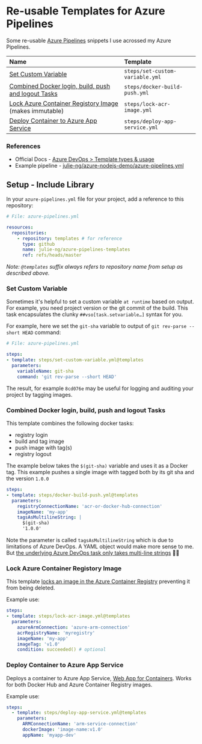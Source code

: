 # Re-usable Templates for Azure Pipelines

Some re-usable [Azure Pipelines](https://azure.microsoft.com/en-us/services/devops/pipelines/) snippets I use acrossed my Azure Pipelines. 

| Name | Template | 
|:--|:--|
| [Set Custom Variable](#set-custom-variable) | `steps/set-custom-variable.yml`|
| [Combined Docker login, build, push and logout Tasks](#combined-docker-login-build-push-and-logout-tasks) | `steps/docker-build-push.yml`| 
| [Lock Azure Container Registory Image](#lock-azure-container-registory-image) (makes immutable) | `steps/lock-acr-image.yml`| 
| [Deploy Container to Azure App Service](#deploy-container-to-azure-app-service) | `steps/deploy-app-service.yml`| 

### References 

- Official Docs - [Azure DevOps > Template types & usage](https://docs.microsoft.com/en-us/azure/devops/pipelines/process/templates?view=azure-devops)
- Example pipeline - [julie-ng/azure-nodejs-demo/azure-pipelines.yml](https://github.com/julie-ng/azure-nodejs-demo/blob/master/azure-pipelines.yml)


## Setup - Include Library

In your `azure-pipelines.yml` file for your project, add a reference to this repository:

```yaml
# File: azure-pipelines.yml

resources:
  repositories:
    - repository: templates # for reference
      type: github
      name: julie-ng/azure-pipelines-templates
      ref: refs/heads/master      
```

_Note: `@templates` suffix always refers to repository name from setup as described above._

### Set Custom Variable

Sometimes it's helpful to set a custom variable `at runtime` based on output. For example, you need project version or the git commit of the build. This task encapsulates the clunky `##vso[task.setvariable…]` syntax for you.

For example, here we set the `git-sha` variable to output of `git rev-parse --short HEAD` command:

```yaml
# File: azure-pipelines.yml

steps:
- template: steps/set-custom-variable.yml@templates
  parameters:
    variableName: git-sha
    command: 'git rev-parse --short HEAD'				
```

The result, for example `8cd076e` may be useful for logging and auditing your project by tagging images.

### Combined Docker login, build, push and logout Tasks

This template combines the following docker tasks:

- registry login
- build and tag image
- push image with tag(s)
- registry logout

The example below takes the `$(git-sha)` variable and uses it as a Docker tag. This example pushes a single image with tagged both by its git sha and the version `1.0.0`

```yaml
steps:
- template: steps/docker-build-push.yml@templates
  parameters:
    registryConnectionName: 'acr-or-docker-hub-connection'
    imageName: 'my-app' 
    tagsAsMultilineString: |
      $(git-sha)
      '1.0.0'
```

Note the parameter is called `tagsAsMultilineString` which is due to limitations of Azure DevOps. A YAML object would make more sense to me. But [the underlying Azure DevOps task only takes multi-line strings](https://docs.microsoft.com/en-us/azure/devops/pipelines/tasks/build/docker?view=azure-devops#task-inputs) 🤷‍♀️

### Lock Azure Container Registory Image

This template [locks an image in the Azure Container Registry](https://docs.microsoft.com/en-us/azure/container-registry/container-registry-image-lock) preventing it from being deleted.

Example use:

```yaml
steps:
- template: steps/lock-acr-image.yml@templates
  parameters:
    azureArmConnection: 'azure-arm-connection'
    acrRegistryName: 'myregistry'
    imageName: 'my-app'
    imageTag: 'v1.0'
    condition: succeeded() # optional
```

### Deploy Container to Azure App Service

Deploys a container to Azure App Service, [Web App for Containers](https://azure.microsoft.com/en-us/services/app-service/containers/). Works for both Docker Hub and Azure Container Registry images.

Example use:

```yaml
steps:
  - template: steps/deploy-app-service.yml@templates
    parameters:
      ARMConnectionName: 'arm-service-connection'
      dockerImage: 'image-name:v1.0'
      appName: 'myapp-dev'
```